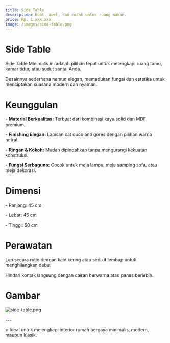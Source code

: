 ```yaml
---
title: Side Table
description: Kuat, awet, dan cocok untuk ruang makan.
price: Rp. 1.xxx.xxx
image: /images/side-table.png
---
```


# Side Table

Side Table Minimalis ini adalah pilihan tepat untuk melengkapi ruang tamu, kamar tidur, atau sudut santai Anda.

Desainnya sederhana namun elegan, memadukan fungsi dan estetika untuk menciptakan suasana modern dan nyaman.

# Keunggulan

\- **Material Berkualitas:** Terbuat dari kombinasi kayu solid dan MDF premium.

\- **Finishing Elegan:** Lapisan cat duco anti gores dengan pilihan warna netral.

\- **Ringan & Kokoh:** Mudah dipindahkan tanpa mengurangi kekuatan konstruksi.

\- **Fungsi Serbaguna:** Cocok untuk meja lampu, meja samping sofa, atau meja dekorasi.

# Dimensi

\- Panjang: 45 cm

\- Lebar: 45 cm

\- Tinggi: 50 cm

# Perawatan

Lap secara rutin dengan kain kering atau sedikit lembap untuk menghilangkan debu.

Hindari kontak langsung dengan cairan berwarna atau panas berlebih.

# Gambar

![side-table.png](/images/side-table.png)

\---

\> Ideal untuk melengkapi interior rumah bergaya minimalis, modern, maupun klasik.
